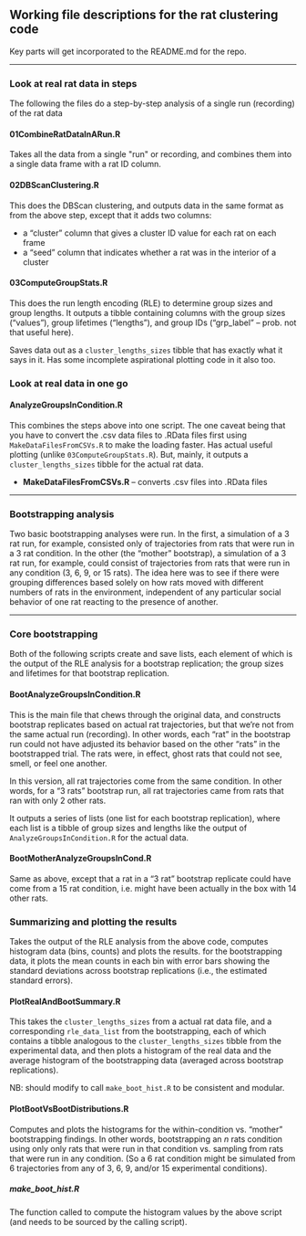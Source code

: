 ## Working file descriptions for the rat clustering code

Key parts will get incorporated to the README.md for the repo.

---

### Look at real rat data in steps

The following the files do a step-by-step analysis of a single run (recording) of the rat data

####  01CombineRatDataInARun.R

Takes all the data from a single "run" or recording, and combines them into a single data frame with a rat ID column.

#### 02DBScanClustering.R

This does the DBScan clustering, and outputs data in the same format as from the above step, except that it adds two columns:

* a “cluster” column that gives a cluster ID value for each rat on each frame
* a “seed” column that indicates whether a rat was in the interior of a cluster

#### 03ComputeGroupStats.R

This does the run length encoding (RLE) to determine group sizes and group lengths. It outputs a tibble containing columns with the group sizes (“values”), group lifetimes (“lengths”), and group IDs (“grp_label” – prob. not that useful here).

Saves data out as a `cluster_lengths_sizes` tibble that has exactly what it says in it. Has some incomplete aspirational plotting code in it also too.

### Look at real data in one go

#### AnalyzeGroupsInCondition.R

This combines the steps above into one script. The one caveat being that you have to convert the .csv data files to .RData files first using `MakeDataFilesFromCSVs.R` to make the loading faster. Has actual useful plotting (unlike `03ComputeGroupStats.R`). But, mainly, it outputs a `cluster_lengths_sizes` tibble for the actual rat data.

* **MakeDataFilesFromCSVs.R** – converts .csv files into .RData files

---

### Bootstrapping analysis

Two basic bootstrapping analyses were run. In the first, a simulation of a 3 rat run, for example, consisted only of trajectories from rats that were run in a 3 rat condition. In the other (the “mother” bootstrap), a simulation of a 3 rat run, for example, could consist of trajectories from rats that were run in any condition (3, 6, 9, or 15 rats). The idea here was to see if there were grouping differences based solely on how rats moved with different numbers of rats in the environment, independent of any particular social behavior of one rat reacting to the presence of another.

---

### Core bootstrapping

Both of the following scripts create and save lists, each element of which is the output of the RLE analysis for a bootstrap replication; the group sizes and lifetimes for that bootstrap replication.

#### BootAnalyzeGroupsInCondition.R

This is the main file that chews through the original data, and constructs bootstrap replicates based on actual rat trajectories, but that we’re not from the same actual run (recording). In other words, each “rat” in the bootstrap run could not have adjusted its behavior based on the other “rats” in the bootstrapped trial. The rats were, in effect, ghost rats that could not see, smell, or feel one another.

In this version, all rat trajectories come from the same condition. In other words, for a “3 rats” bootstrap run, all rat trajectories came from rats that ran with only 2 other rats.

It outputs a series of lists (one list for each bootstrap replication), where each list is a tibble of group sizes and lengths like the output of `AnalyzeGroupsInCondition.R` for the actual data.

#### BootMotherAnalyzeGroupsInCond.R

Same as above, except that a rat in a “3 rat” bootstrap replicate could have come from a 15 rat condition, i.e. might have been actually in the box with 14 other rats.

### Summarizing and plotting the results

Takes the output of the RLE analysis from the above code, computes histogram data (bins, counts) and plots the results. for the bootstrapping data, it plots the mean counts in each bin with error bars showing the standard deviations across bootstrap replications (i.e., the estimated standard errors).

#### PlotRealAndBootSummary.R

This takes the `cluster_lengths_sizes` from a actual rat data file, and a corresponding `rle_data_list` from the bootstrapping, each of which contains a tibble analogous to the `cluster_lengths_sizes` tibble from the experimental data, and then plots a histogram of the real data and the average histogram of the bootstrapping data (averaged across bootstrap replications). 

NB: should modify to call `make_boot_hist.R` to be consistent and modular.

#### PlotBootVsBootDistributions.R

Computes and plots the histograms for the within-condition vs. “mother” bootstrapping findings. In other words, bootstrapping an *n* rats condition using only only rats that were run in that condition vs. sampling from rats that were run in any condition. (So a 6 rat condition might be simulated from 6 trajectories from any of 3, 6, 9, and/or 15 experimental conditions).

##### make_boot_hist.R

The function called to compute the histogram values by the above script (and needs to be sourced by the calling script).

